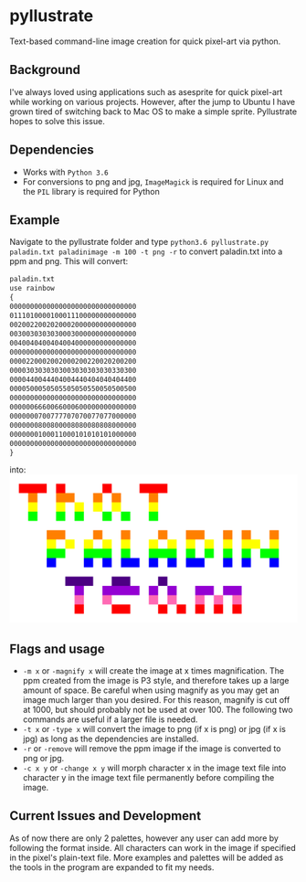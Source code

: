 # pyllustrate
Text-based command-line image creation for quick pixel-art via python.

## Background
I've always loved using applications such as asesprite for quick pixel-art while working on various projects. However, after the jump to Ubuntu I have grown tired of switching back to Mac OS to make a simple sprite. Pyllustrate hopes to solve this issue.

## Dependencies
* Works with ```Python 3.6```
* For conversions to png and jpg, ```ImageMagick``` is required for Linux and the ```PIL``` library is required for Python

## Example
Navigate to the pyllustrate folder and type ```python3.6 pyllustrate.py paladin.txt paladinimage -m 100 -t png -r``` to convert paladin.txt into a ppm and png. This will convert:
```
paladin.txt
use rainbow
{
0000000000000000000000000000000
0111010000100011100000000000000
0020022002020002000000000000000
0030030303030003000000000000000
0040040400404004000000000000000
0000000000000000000000000000000
0000220002002000200220020200200
0000303030303003030303030330300
0000440044404004440404040404400
0000500050505505050550050500500
0000000000000000000000000000000
0000006660066000600000000000000
0000000700777707070077077000000
0000000800800008080080808000000
0000000100011000101010101000000
0000000000000000000000000000000
}
```
into:
![PNG of paladin](paladin.png "Paladin")

## Flags and usage
* ```-m x``` or ```-magnify x``` will create the image at x times magnification. The ppm created from the image is P3 style, and therefore takes up a large amount of space. Be careful when using magnify as you may get an image much larger than you desired. For this reason, magnify is cut off at 1000, but should probably not be used at over 100. The following two commands are useful if a larger file is needed.
* ```-t x``` or ```-type x``` will convert the image to png (if x is png) or jpg (if x is jpg) as long as the dependencies are installed.
* ```-r``` or ```-remove``` will remove the ppm image if the image is converted to png or jpg.
* ```-c x y``` or ```-change x y``` will morph character x in the image text file into character y in the image text file permanently before compiling the image.

## Current Issues and Development
As of now there are only 2 palettes, however any user can add more by following the format inside. All characters can work in the image if specified in the pixel's plain-text file. More examples and palettes will be added as the tools in the program are expanded to fit my needs. 
